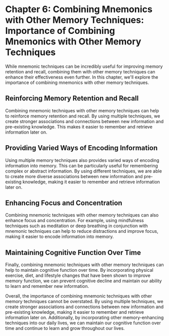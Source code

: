 Chapter 6: Combining Mnemonics with Other Memory Techniques: Importance of Combining Mnemonics with Other Memory Techniques
===========================================================================================================================

While mnemonic techniques can be incredibly useful for improving memory retention and recall, combining them with other memory techniques can enhance their effectiveness even further. In this chapter, we'll explore the importance of combining mnemonics with other memory techniques.

Reinforcing Memory Retention and Recall
---------------------------------------

Combining mnemonic techniques with other memory techniques can help to reinforce memory retention and recall. By using multiple techniques, we create stronger associations and connections between new information and pre-existing knowledge. This makes it easier to remember and retrieve information later on.

Providing Varied Ways of Encoding Information
---------------------------------------------

Using multiple memory techniques also provides varied ways of encoding information into memory. This can be particularly useful for remembering complex or abstract information. By using different techniques, we are able to create more diverse associations between new information and pre-existing knowledge, making it easier to remember and retrieve information later on.

Enhancing Focus and Concentration
---------------------------------

Combining mnemonic techniques with other memory techniques can also enhance focus and concentration. For example, using mindfulness techniques such as meditation or deep breathing in conjunction with mnemonic techniques can help to reduce distractions and improve focus, making it easier to encode information into memory.

Maintaining Cognitive Function Over Time
----------------------------------------

Finally, combining mnemonic techniques with other memory techniques can help to maintain cognitive function over time. By incorporating physical exercise, diet, and lifestyle changes that have been shown to improve memory function, we can prevent cognitive decline and maintain our ability to learn and remember new information.

Overall, the importance of combining mnemonic techniques with other memory techniques cannot be overstated. By using multiple techniques, we create stronger associations and connections between new information and pre-existing knowledge, making it easier to remember and retrieve information later on. Additionally, by incorporating other memory-enhancing techniques into our daily lives, we can maintain our cognitive function over time and continue to learn and grow throughout our lives.


